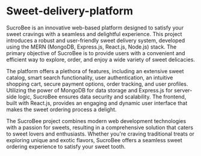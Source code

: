# Sweet-delivery-platform
SucroBee is an innovative web-based platform designed to satisfy your sweet cravings with a seamless and delightful experience. This project introduces a robust and user-friendly sweet delivery system, developed using the MERN (MongoDB, Express.js, React.js, Node.js) stack. The primary objective of SucroBee is to provide users with a convenient and efficient way to explore, order, and enjoy a wide variety of sweet delicacies. 
 
The platform offers a plethora of features, including an extensive sweet catalog, smart search functionality, user authentication, an intuitive shopping cart, secure payment options, order tracking, and user profiles. Utilizing the power of MongoDB for data storage and Express.js for server-side logic, SucroBee ensures data security and scalability. The frontend, built with React.js, provides an engaging and dynamic user interface that makes the sweet ordering process a delight. 
 
The SucroBee project combines modern web development technologies with a passion for sweets, resulting in a comprehensive solution that caters to sweet lovers and enthusiasts. Whether you're craving traditional treats or exploring unique and exotic flavors, SucroBee offers a seamless sweet ordering experience to satisfy your sweet tooth. 
